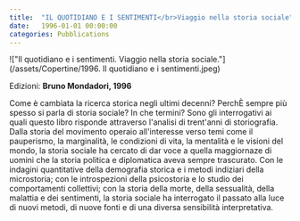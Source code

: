 ```yaml
---
title:  "IL QUOTIDIANO E I SENTIMENTI</br>Viaggio nella storia sociale"
date:   1996-01-01 00:00:00
categories: Pubblications
---
```


!["Il quotidiano e i sentimenti. Viaggio nella storia sociale."](/assets/Copertine/1996. Il quotidiano e i sentimenti.jpeg)

Edizioni: **Bruno Mondadori, 1996**

Come è cambiata la ricerca storica negli ultimi decenni? PerchÈ sempre più spesso si parla di storia sociale? In che termini? Sono gli interrogativi ai quali questo libro risponde attraverso l'analisi di trent'anni di storiografia.
Dalla storia del movimento operaio all'interesse verso temi come il pauperismo, la marginalità, le condizioni di vita, la mentalità e le visioni del mondo, la storia sociale ha cercato di dar voce a quella maggiornaze di uomini che la storia politica e diplomatica aveva sempre trascurato. Con le indagini quantitative della demografia storica e i metodi indiziari della microstoria; con le introspezioni della psicostoria e lo studio dei comportamenti collettivi; con la storia della morte, della sessualità, della malattia e dei sentimenti, la storia sociale ha interrogato il passato alla luce di nuovi metodi, di nuove fonti e di una diversa sensibilità interpretativa.